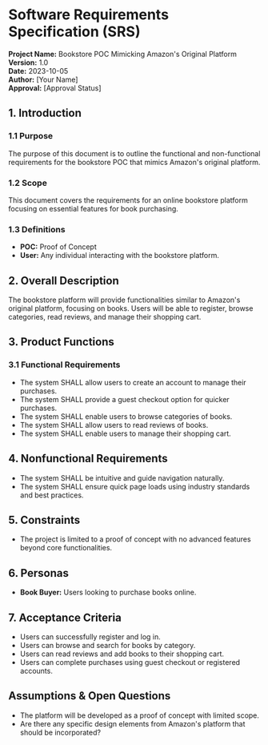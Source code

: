 # Software Requirements Specification (SRS)

**Project Name:** Bookstore POC Mimicking Amazon's Original Platform  
**Version:** 1.0  
**Date:** 2023-10-05  
**Author:** [Your Name]  
**Approval:** [Approval Status]

## 1. Introduction  
### 1.1 Purpose  
The purpose of this document is to outline the functional and non-functional requirements for the bookstore POC that mimics Amazon's original platform.

### 1.2 Scope  
This document covers the requirements for an online bookstore platform focusing on essential features for book purchasing.

### 1.3 Definitions  
- **POC:** Proof of Concept  
- **User:** Any individual interacting with the bookstore platform.

## 2. Overall Description  
The bookstore platform will provide functionalities similar to Amazon's original platform, focusing on books. Users will be able to register, browse categories, read reviews, and manage their shopping cart.

## 3. Product Functions  
### 3.1 Functional Requirements  
- The system SHALL allow users to create an account to manage their purchases.  
- The system SHALL provide a guest checkout option for quicker purchases.  
- The system SHALL enable users to browse categories of books.  
- The system SHALL allow users to read reviews of books.  
- The system SHALL enable users to manage their shopping cart.

## 4. Nonfunctional Requirements  
- The system SHALL be intuitive and guide navigation naturally.  
- The system SHALL ensure quick page loads using industry standards and best practices.

## 5. Constraints  
- The project is limited to a proof of concept with no advanced features beyond core functionalities.

## 6. Personas  
- **Book Buyer:** Users looking to purchase books online.

## 7. Acceptance Criteria  
- Users can successfully register and log in.  
- Users can browse and search for books by category.  
- Users can read reviews and add books to their shopping cart.  
- Users can complete purchases using guest checkout or registered accounts.

## Assumptions & Open Questions  
- The platform will be developed as a proof of concept with limited scope.  
- Are there any specific design elements from Amazon's platform that should be incorporated?